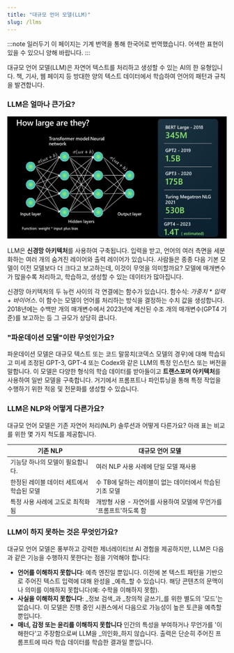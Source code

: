 ```yaml
---
title: "대규모 언어 모델(LLM)"
slug: /llms
---
```


<head>
  <body className="navigation-with-keyboard ko" />
</head>

:::note 일러두기
이 페이지는 기계 번역을 통해 한국어로 번역했습니다. 어색한 표현이 있을 수 있으니 양해 바랍니다.
:::

대규모 언어 모델(LLM)은 자연어 텍스트를 처리하고 생성할 수 있는 AI의 한 유형입니다. 책, 기사, 웹 페이지 등 방대한 양의 텍스트 데이터에서 학습하여 언어의 패턴과 규칙을 발견합니다. 

### LLM은 얼마나 큰가요?

![LLM 설명](../images/llm-001.png)

LLM은 **신경망 아키텍처**를 사용하여 구축됩니다. 입력을 받고, 언어의 여러 측면을 세분화하는 여러 개의 숨겨진 레이어와 출력 레이어가 있습니다. 사람들은 종종 다음 기본 모델이 이전 모델보다 더 크다고 보고하는데, 이것이 무엇을 의미할까요? 모델에 매개변수가 많을수록 처리하고, 학습하고, 생성할 수 있는 데이터가 많아집니다. 

신경망 아키텍처의 두 뉴런 사이의 각 연결에는 함수가 있습니다. 함수식: _가중치 * 입력 + 바이어스_. 이 함수는 모델이 언어를 처리하는 방식을 결정하는 수치 값을 생성합니다. 2018년에는 수백만 개의 매개변수에서 2023년에 계산된 수조 개의 매개변수(GPT4 기준)를 보고하는 등 그 규모가 상당히 큽니다.

### "파운데이션 모델"이란 무엇인가요?

파운데이션 모델은 대규모 텍스트 또는 코드 말뭉치(코덱스 모델의 경우)에 대해 학습되고 미세 조정된 GPT-3, GPT-4 또는 Codex와 같은 LLM의 특정 인스턴스 또는 버전을 말합니다. 이 모델은 다양한 형식의 학습 데이터를 받아들이고 **트랜스포머 아키텍처**를 사용하여 일반 모델을 구축합니다. 거기에서 프롬프트나 파인튜닝을 통해 특정 작업을 수행하기 위한 적응 및 전문화를 생성할 수 있습니다.

### LLM은 NLP와 어떻게 다른가요?

대규모 언어 모델은 기존 자연어 처리(NLP) 솔루션과 어떻게 다른가요? 아래 표는 비교를 위한 몇 가지 척도를 제공합니다.

| 기존 NLP | 대규모 언어 모델 |
| --- | --- |
| 기능당 하나의 모델이 필요합니다.  | 여러 NLP 사용 사례에 단일 모델 재사용	|
| 한정된 레이블 데이터 세트에서 학습된 모델 | 수 TB에 달하는 레이블이 없는 데이터에서 학습된 기초 모델 |
| 특정 사용 사례에 고도로 최적화됨 | 개방형 사용 - 자연어를 사용하여 모델에 무언가를 '프롬프트'하도록 함 |

### LLM이 하지 못하는 것은 무엇인가요?

대규모 언어 모델은 풍부하고 강력한 제너레이티브 AI 경험을 제공하지만, LLM은 다음과 같은 기능을 수행하지 못한다는 점을 기억해야 합니다:

- **언어를 이해하지 못합니다**: 예측 엔진일 뿐입니다. 이전에 본 텍스트 패턴을 기반으로 주어진 텍스트 입력에 대해 완성을 _예측_할 수 있습니다. 해당 콘텐츠의 문맥이나 의미를 이해하지 못합니다(예: 수학을 이해하지 못함).
- **사실을 이해하지 못합니다**: _정보 검색_과 _창의적 글쓰기_를 위한 별도의 '모드'는 없습니다. 이 모델은 진행 중인 시퀀스에서 다음으로 가능성이 높은 토큰을 예측할 뿐입니다.
- **매너, 감정 또는 윤리를 이해하지 못합니다** 인간의 특성을 부여하거나 무언가를 '이해한다'고 주장함으로써 LLM을 _의인화_하지 않습니다. 출력은 단순히 주어진 프롬프트에 따라 학습 데이터를 학습한 결과일 뿐입니다.
